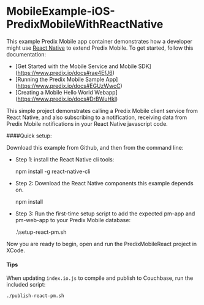# MobileExample-iOS-PredixMobileWithReactNative

This example Predix Mobile app container demonstrates how a developer might use [React Native](https://facebook.github.io/react-native/) to extend Predix Mobile. To get started, follow this documentation:
* [Get Started with the Mobile Service and Mobile SDK] (https://www.predix.io/docs#rae4EfJ6) 
* [Running the Predix Mobile Sample App] (https://www.predix.io/docs#EGUzWwcC)
* [Creating a Mobile Hello World Webapp] (https://www.predix.io/docs#DrBWuHkl) 


This simple project demonstrates calling a Predix Mobile client service from React Native, and also subscribing to a notification, receiving data from Predix Mobile notifications in your React Native javascript code.

####Quick setup:

Download this example from Github, and then from the command line:

* Step 1: install the React Native cli tools:


     npm install -g react-native-cli

* Step 2: Download the React Native components this example depends on.


    npm install

* Step 3: Run the first-time setup script to add the expected pm-app and pm-web-app to your Predix Mobile database:


    .\setup-react-pm.sh

Now you are ready to begin, open and run the PredixMobileReact project in XCode.



#### Tips
When updating `index.io.js` to compile and publish to Couchbase, run the included script:

    ./publish-react-pm.sh

